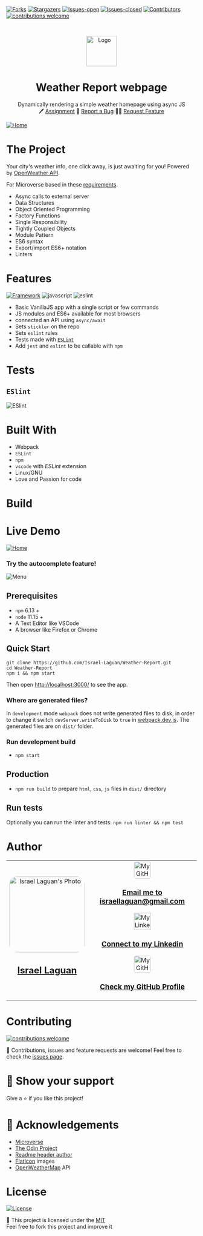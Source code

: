 <!-- PROJECT SHIELDS -->
[![Forks][forks-shield]][forks-url]
[![Stargazers][stars-shield]][stars-url]
[![Issues-open][issues-open-shield]][issues-url]
[![Issues-closed][issues-closed-shield]][issues-url]
[![Contributors][contributors-shield]][contributors-url]
[![contributions welcome][contributions-welcome]][issues-url]

<!-- PROJECT LOGO -->
<br />
<p align="center">
  <a href="https://openweathermap.org/">
    <img src="https://brands.home-assistant.io/_/openweathermap/logo.png" alt="Logo" height="80">
  </a>

  <h1 align="center">
	Weather Report webpage
  </h1>

  <p align="center">
    Dynamically rendering a simple weather homepage using async JS
    <br />
	  🖊️
    <a href="https://www.theodinproject.com/courses/javascript/lessons/weather-app">Assignment</a>
    🐞
    <a href="https://github.com/Israel-Laguan/Weather-Report/issues">Report a Bug</a>
    🙋‍♂️
    <a href="https://github.com/Israel-Laguan/Weather-Report/issues">Request Feature</a>
  </p>
</p>

[![Home](public/weather/home.png)](http://weather-report-israellaguan.vercel.app/)

# The Project

Your city's weather info, one click away, is just awaiting for you! Powered by [OpenWeather API][openweather].

For Microverse based in these [requirements](https://www.theodinproject.com/courses/javascript/lessons/weather-app).

- Async calls to external server
- Data Structures
- Object Oriented Programming
- Factory Functions
- Single Responsibility
- Tightly Coupled Objects
- Module Pattern
- ES6 syntax
- Export/import ES6+ notation
- Linters

# Features

[![Framework][badge-framework]][framework-url]
![javascript][]
![eslint][]

- Basic VanillaJS app with a single script or few commands
- JS modules and ES6+ available for most browsers
- connected an API using `async/await`
- Sets `stickler` on the repo
- Sets `eslint` rules
- Tests made with [`ESLint`](https://eslint.org/)
- Add `jest` and `eslint` to be callable with `npm`


# Tests

## `ESlint`

![ESlint](public/weather/lint.png)

# Built With

- Webpack
- `ESLint`
- `npm`
- `vscode` with _ESLint_ extension
- Linux/GNU
- Love and Passion for code

# Build

# Live Demo

[![Home](public/weather/home.png)](http://weather-report-israellaguan.vercel.app/)

### Try the autocomplete feature!

![Menu](public/weather/autocomplete.png)

## Prerequisites

- `npm` 6.13 +
- `node` 11.15 +
- A Text Editor like VSCode
- A browser like Firefox or Chrome

## Quick Start

```
git clone https://github.com/Israel-Laguan/Weather-Report.git
cd Weather-Report
npm i && npm start
```

Then open [http://localhost:3000/](http://localhost:3000/) to see the app.

### Where are generated files?

In `development` mode `webpack` does not write generated files to disk, in order to change it
switch `devServer.writeToDisk` to `true` in [webpack.dev.js](./webpack.common.config.js). The generated files are
on `dist/` folder.

### Run development build

- `npm start`

## Production

- `npm run build` to prepare `html`, `css`, `js` files in `dist/` directory

## Run tests

Optionally you can run the linter and tests: `npm run linter && npm test`

# Author

<table style="width:100%">
  <tr>
    <td>
        <div align="center">
            <a href="./docs/img/photo.png" target="_blank" rel="author">
                <img src="https://avatars2.githubusercontent.com/u/36519478?s=460&v=4" style="border-radius: 10%; min-width: 100px;" alt="Israel Laguan's Photo" width="200px">
            </a>
            <h2>
                <a href="https://israel-laguan.github.io/" target="_blank" rel="author">
                    Israel Laguan
                </a>
            </h2>
        </div>
    </td>
    <td>
        <div align="center">
            <a href="mailto:israellaguan@gmail.com" target="_blank" rel="author">
                <img src="https://img.icons8.com/color/48/000000/message-squared.png" style="border-radius: 10%" alt="My GitHub" height="45px">
                <h3>
                    Email me to 
                    <a href="mailto:israellaguan@gmail.com">
                        israellaguan@gmail.com
                    </a>
                </h3>
            </a>
            <a href="https://www.linkedin.com/in/israellaguan/" target="_blank" rel="author">
                <img src="https://img.icons8.com/color/48/000000/linkedin.png" alt="My Linkedin" height="45px">
                <h3>
                    Connect to my Linkedin
                </h3>
            </a>
            <a href="https://github.com/Israel-Laguan" target="_blank" rel="author">
                <img src="https://img.icons8.com/color/48/000000/github--v1.png" 
			style="border-radius: 10%" alt="My GitHub" height="45px"
		>
                <h3>
                    Check my GitHub Profile
                </h3>
            </a>
        </div>
    </td>
  </tr>
</table> 

# Contributing

[![contributions welcome][contributions-welcome]][issues-url]

🤝 Contributions, issues and feature requests are welcome!
Feel free to check the [issues page][issues-url].



# 🤗 Show your support

Give a ⭐️ if you like this project!

# 🏅 Acknowledgements

- [Microverse](https://www.microverse.org/)
- [The Odin Project](https://www.theodinproject.com/)
- [Readme header author](https://github.com/collinsugwu/Microverse201-Enumerable-Methods)
- [FlatIcon](https://www.flaticon.com/) images
- [OpenWeatherMap](https://openweathermap.org/) API

# License

[![License][badge-license]](http://badges.mit-license.org)

📝 This project is licensed under the [MIT](LICENSE)\
Feel free to fork this project and improve it

<!-- MARKDOWN LINKS & IMAGES -->
[contributors-shield]: https://img.shields.io/github/contributors/Israel-Laguan/Weather-Report?style=for-the-badge
[contributors-url]: https://github.com/Israel-Laguan/Weather-Report/graphs/contributors
[forks-shield]: https://img.shields.io/github/forks/Israel-Laguan/Weather-Report?style=for-the-badge
[forks-url]: https://github.com/Israel-Laguan/Weather-Report/network/members
[stars-shield]: https://img.shields.io/github/stars/Israel-Laguan/Weather-Report?style=for-the-badge
[stars-url]: https://github.com/Israel-Laguan/Weather-Report/stargazers
[issues-open-shield]: https://img.shields.io/github/issues/Israel-Laguan/Weather-Report?style=for-the-badge
[issues-closed-shield]: https://img.shields.io/github/issues-closed/Israel-Laguan/Weather-Report?style=for-the-badge
[issues-url]: https://github.com/Israel-Laguan/Weather-Report/issues
[badge-framework]: https://img.shields.io/badge/webpack-v4-9cf?style=for-the-badge&logo=webpack
[framework-url]: https://webpack.js.org/
[contributions-welcome]: https://img.shields.io/badge/contributions-welcome-brightgreen.svg?style=for-the-badge
[badge-license]: https://img.shields.io/:license-mit-blue.svg?style=for-the-badge
[javascript]: https://img.shields.io/badge/JAVASCRIPT-ES6%2B-F7DF1E?style=for-the-badge&logo=javascript
[eslint]: https://img.shields.io/badge/linter-ESLint-4B32C3?style=for-the-badge&logo=eslint
[openweather]: https://openweathermap.org/
